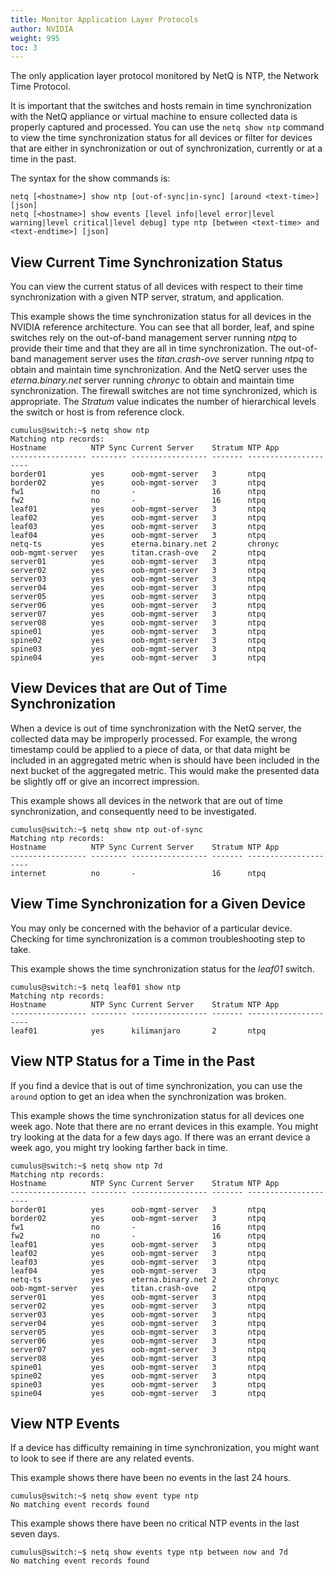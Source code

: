 ```yaml
---
title: Monitor Application Layer Protocols
author: NVIDIA
weight: 995
toc: 3
---
```

The only application layer protocol monitored by NetQ is NTP, the Network Time Protocol.

It is important that the switches and hosts remain in time synchronization with the NetQ appliance or virtual machine to ensure collected data is properly captured and processed. You can use the `netq show ntp` command to view the time synchronization status for all devices or filter for devices that are either in synchronization or out of synchronization, currently or at a time in the past.

The syntax for the show commands is:

```
netq [<hostname>] show ntp [out-of-sync|in-sync] [around <text-time>] [json]
netq [<hostname>] show events [level info|level error|level warning|level critical|level debug] type ntp [between <text-time> and <text-endtime>] [json]
```

## View Current Time Synchronization Status

You can view the current status of all devices with respect to their time synchronization with a given NTP server, stratum, and application.

This example shows the time synchronization status for all devices in the NVIDIA reference architecture. You can see that all border, leaf, and spine switches rely on the out-of-band management server running *ntpq* to provide their time and that they are all in time synchronization. The out-of-band management server uses the *titan.crash-ove* server running *ntpq* to obtain and maintain time synchronization. And the NetQ server uses the *eterna.binary.net* server running *chronyc* to obtain and maintain time synchronization. The firewall switches are not time synchronized, which is appropriate. The *Stratum* value indicates the number of hierarchical levels the switch or host is from reference clock.

```
cumulus@switch:~$ netq show ntp
Matching ntp records:
Hostname          NTP Sync Current Server    Stratum NTP App
----------------- -------- ----------------- ------- ---------------------
border01          yes      oob-mgmt-server   3       ntpq
border02          yes      oob-mgmt-server   3       ntpq
fw1               no       -                 16      ntpq
fw2               no       -                 16      ntpq
leaf01            yes      oob-mgmt-server   3       ntpq
leaf02            yes      oob-mgmt-server   3       ntpq
leaf03            yes      oob-mgmt-server   3       ntpq
leaf04            yes      oob-mgmt-server   3       ntpq
netq-ts           yes      eterna.binary.net 2       chronyc
oob-mgmt-server   yes      titan.crash-ove   2       ntpq
server01          yes      oob-mgmt-server   3       ntpq
server02          yes      oob-mgmt-server   3       ntpq
server03          yes      oob-mgmt-server   3       ntpq
server04          yes      oob-mgmt-server   3       ntpq
server05          yes      oob-mgmt-server   3       ntpq
server06          yes      oob-mgmt-server   3       ntpq
server07          yes      oob-mgmt-server   3       ntpq
server08          yes      oob-mgmt-server   3       ntpq
spine01           yes      oob-mgmt-server   3       ntpq
spine02           yes      oob-mgmt-server   3       ntpq
spine03           yes      oob-mgmt-server   3       ntpq
spine04           yes      oob-mgmt-server   3       ntpq
```

## View Devices that are Out of Time Synchronization

When a device is out of time synchronization with the NetQ server, the collected data may be improperly processed. For example, the wrong timestamp could be applied to a piece of data, or that data might be included in an aggregated metric when is should have been included in the next bucket of the aggregated metric. This would make the presented data be slightly off or give an incorrect impression.

This example shows all devices in the network that are out of time synchronization, and consequently need to be investigated.

```
cumulus@switch:~$ netq show ntp out-of-sync
Matching ntp records:
Hostname          NTP Sync Current Server    Stratum NTP App
----------------- -------- ----------------- ------- ---------------------
internet          no       -                 16      ntpq
```

## View Time Synchronization for a Given Device

You may only be concerned with the behavior of a particular device. Checking for time synchronization is a common troubleshooting step to take.

This example shows the time synchronization status for the *leaf01* switch.

```
cumulus@switch:~$ netq leaf01 show ntp
Matching ntp records:
Hostname          NTP Sync Current Server    Stratum NTP App
----------------- -------- ----------------- ------- ---------------------
leaf01            yes      kilimanjaro       2       ntpq
```

## View NTP Status for a Time in the Past

If you find a device that is out of time synchronization, you can use the `around` option to get an idea when the synchronization was broken.

This example shows the time synchronization status for all devices one week ago. Note that there are no errant devices in this example. You might try looking at the data for a few days ago. If there was an errant device a week ago, you might try looking farther back in time.

```
cumulus@switch:~$ netq show ntp 7d
Matching ntp records:
Hostname          NTP Sync Current Server    Stratum NTP App
----------------- -------- ----------------- ------- ---------------------
border01          yes      oob-mgmt-server   3       ntpq
border02          yes      oob-mgmt-server   3       ntpq
fw1               no       -                 16      ntpq
fw2               no       -                 16      ntpq
leaf01            yes      oob-mgmt-server   3       ntpq
leaf02            yes      oob-mgmt-server   3       ntpq
leaf03            yes      oob-mgmt-server   3       ntpq
leaf04            yes      oob-mgmt-server   3       ntpq
netq-ts           yes      eterna.binary.net 2       chronyc
oob-mgmt-server   yes      titan.crash-ove   2       ntpq
server01          yes      oob-mgmt-server   3       ntpq
server02          yes      oob-mgmt-server   3       ntpq
server03          yes      oob-mgmt-server   3       ntpq
server04          yes      oob-mgmt-server   3       ntpq
server05          yes      oob-mgmt-server   3       ntpq
server06          yes      oob-mgmt-server   3       ntpq
server07          yes      oob-mgmt-server   3       ntpq
server08          yes      oob-mgmt-server   3       ntpq
spine01           yes      oob-mgmt-server   3       ntpq
spine02           yes      oob-mgmt-server   3       ntpq
spine03           yes      oob-mgmt-server   3       ntpq
spine04           yes      oob-mgmt-server   3       ntpq
```

## View NTP Events

If a device has difficulty remaining in time synchronization, you might want to look to see if there are any related events.

This example shows there have been no events in the last 24 hours.

```
cumulus@switch:~$ netq show event type ntp
No matching event records found
```

This example shows there have been no critical NTP events in the last seven days.

```
cumulus@switch:~$ netq show events type ntp between now and 7d
No matching event records found
```
